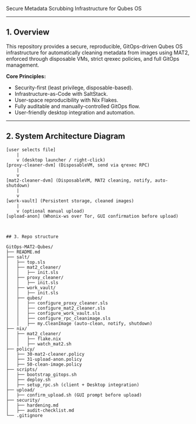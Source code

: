 Secure Metadata Scrubbing Infrastructure for Qubes OS

---

## 1. Overview

This repository provides a secure, reproducible, GitOps-driven Qubes OS infrastructure for automatically cleaning metadata from images using MAT2, enforced through disposable VMs, strict qrexec policies, and full GitOps management.

**Core Principles:**
- Security-first (least privilege, disposable-based).
- Infrastructure-as-Code with SaltStack.
- User-space reproducibility with Nix Flakes.
- Fully auditable and manually-controlled GitOps flow.
- User-friendly desktop integration and automation.

---

## 2. System Architecture Diagram

```plaintext
[user selects file]
    |
    v (desktop launcher / right-click)
[proxy-cleaner-dvm] (DisposableVM, send via qrexec RPC)
    |
    v
[mat2-cleaner-dvm] (DisposableVM, MAT2 cleaning, notify, auto-shutdown)
    |
    v
[work-vault] (Persistent storage, cleaned images)
    |
    v (optional manual upload)
[upload-anon] (Whonix-ws over Tor, GUI confirmation before upload)



## 3. Repo structure

GitOps-MAT2-Qubes/
├── README.md
├── salt/
│   ├── top.sls
│   ├── mat2_cleaner/
│   │   ├── init.sls
│   ├── proxy_cleaner/
│   │   ├── init.sls
│   ├── work_vault/
│   │   ├── init.sls
│   ├── qubes/
│   │   ├── configure_proxy_cleaner.sls
│   │   ├── configure_mat2_cleaner.sls
│   │   ├── configure_work_vault.sls
│   │   ├── configure_rpc_cleanimage.sls
│   │   ├── my.CleanImage (auto-clean, notify, shutdown)
├── nix/
│   ├── mat2_cleaner/
│   │   ├── flake.nix
│   │   ├── watch_mat2.sh
├── policy/
│   ├── 30-mat2-cleaner.policy
│   ├── 31-upload-anon.policy
│   ├── 50-clean-image.policy
├── scripts/
│   ├── bootstrap_gitops.sh
│   ├── deploy.sh
│   ├── setup_rpc.sh (client + Desktop integration)
├── upload/
│   ├── confirm_upload.sh (GUI prompt before upload)
├── security/
│   ├── hardening.md
│   ├── audit-checklist.md
└── .gitignore

